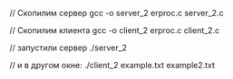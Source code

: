 // Скопилим сервер 
gcc -o server_2 erproc.c server_2.c 

// Скопилим клиента
gcc -o client_2 erproc.c client_2.c  

// запустили сервер
./server_2

// и в другом окне:
./client_2 example.txt example2.txt
